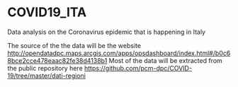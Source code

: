 # COVID19_ITA
Data analysis on the Coronavirus epidemic that is happening in Italy

The source of the the data will be the website http://opendatadpc.maps.arcgis.com/apps/opsdashboard/index.html#/b0c68bce2cce478eaac82fe38d4138b1
Most of the data will be extracted from the public repository here
https://github.com/pcm-dpc/COVID-19/tree/master/dati-regioni
